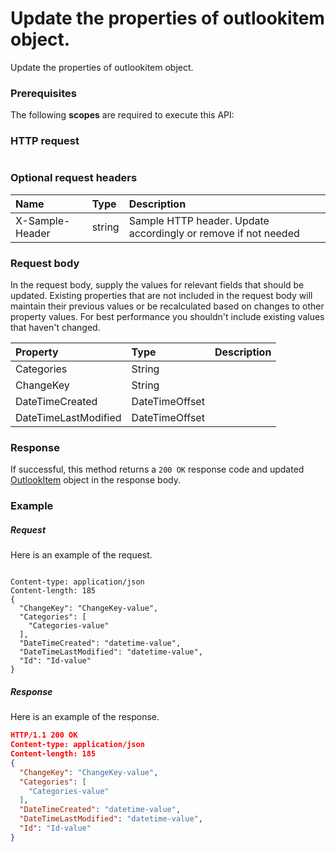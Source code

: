 # Update the properties of outlookitem object.

Update the properties of outlookitem object.
### Prerequisites
The following **scopes** are required to execute this API: 
### HTTP request
<!-- { "blockType": "ignored" } -->
```http

```
### Optional request headers
| Name       | Type | Description|
|:-----------|:------|:----------|
| X-Sample-Header  | string  | Sample HTTP header. Update accordingly or remove if not needed|

### Request body
In the request body, supply the values for relevant fields that should be updated. Existing properties that are not included in the request body will maintain their previous values or be recalculated based on changes to other property values. For best performance you shouldn't include existing values that haven't changed.

| Property	   | Type	|Description|
|:---------------|:--------|:----------|
|Categories|String||
|ChangeKey|String||
|DateTimeCreated|DateTimeOffset||
|DateTimeLastModified|DateTimeOffset||

### Response
If successful, this method returns a `200 OK` response code and updated [OutlookItem](../resources/outlookitem.md) object in the response body.
### Example
##### Request
Here is an example of the request.
<!-- {
  "blockType": "request",
  "name": "update_outlookitem"
}-->
```http

Content-type: application/json
Content-length: 185
{
  "ChangeKey": "ChangeKey-value",
  "Categories": [
    "Categories-value"
  ],
  "DateTimeCreated": "datetime-value",
  "DateTimeLastModified": "datetime-value",
  "Id": "Id-value"
}
```
##### Response
<!-- {
  "blockType": "response",
  "truncated": false,
  "@odata.type": "outlookitem"
} -->
Here is an example of the response.
```json
HTTP/1.1 200 OK
Content-type: application/json
Content-length: 185
{
  "ChangeKey": "ChangeKey-value",
  "Categories": [
    "Categories-value"
  ],
  "DateTimeCreated": "datetime-value",
  "DateTimeLastModified": "datetime-value",
  "Id": "Id-value"
}
```

<!-- uuid: 5286fcd0-fe98-4b67-84d7-9f58b92702f5
2015-10-16 16:12:41 UTC -->
<!-- {
  "type": "#page.annotation",
  "description": "Update the properties of outlookitem object.",
  "keywords": "",
  "section": "documentation",
  "tocPath": ""
}-->